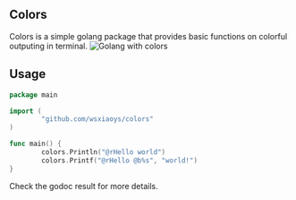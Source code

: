 ## Colors ##
Colors is a simple golang package that provides basic functions on colorful outputing in terminal.
![Golang with colors](http://farm7.staticflickr.com/6051/6382022437_1f60b4130f.jpg)

## Usage ##
```go
package main

import (
        "github.com/wsxiaoys/colors"
)

func main() {
        colors.Println("@rHello world")
        colors.Printf("@rHello @b%s", "world!")
}
```
Check the godoc result for more details.

